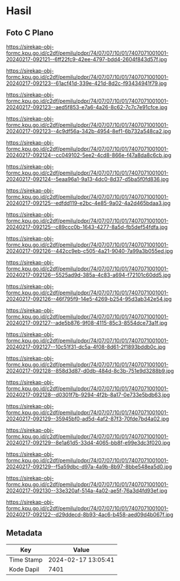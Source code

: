 # Hasil

## Foto C Plano

https://sirekap-obj-formc.kpu.go.id/c2df/pemilu/pdpr/74/07/07/10/01/7407071001001-20240217-092121--6ff22fc9-42ee-4797-bdd4-2604f843d57f.jpg

https://sirekap-obj-formc.kpu.go.id/c2df/pemilu/pdpr/74/07/07/10/01/7407071001001-20240217-092123--61acf41d-339e-421d-8d2c-f93434941f79.jpg

https://sirekap-obj-formc.kpu.go.id/c2df/pemilu/pdpr/74/07/07/10/01/7407071001001-20240217-092123--aed5f853-e7a6-4a26-8c62-7c7c7e91cfce.jpg

https://sirekap-obj-formc.kpu.go.id/c2df/pemilu/pdpr/74/07/07/10/01/7407071001001-20240217-092123--4c9df56a-342b-4954-8ef1-6b732a548ca2.jpg

https://sirekap-obj-formc.kpu.go.id/c2df/pemilu/pdpr/74/07/07/10/01/7407071001001-20240217-092124--cc049102-5ee2-4cd8-866e-f47a8da8c6cb.jpg

https://sirekap-obj-formc.kpu.go.id/c2df/pemilu/pdpr/74/07/07/10/01/7407071001001-20240217-092124--5eaa96a1-9a13-4dc0-8d37-d5ba5f0fd836.jpg

https://sirekap-obj-formc.kpu.go.id/c2df/pemilu/pdpr/74/07/07/10/01/7407071001001-20240217-092125--edfdd119-e2bc-4e85-9a02-4a2d465bdaa3.jpg

https://sirekap-obj-formc.kpu.go.id/c2df/pemilu/pdpr/74/07/07/10/01/7407071001001-20240217-092125--c89ccc0b-1643-4277-8a5d-fb5def54fdfa.jpg

https://sirekap-obj-formc.kpu.go.id/c2df/pemilu/pdpr/74/07/07/10/01/7407071001001-20240217-092126--442cc9eb-c505-4a21-9040-7a99a3b055ed.jpg

https://sirekap-obj-formc.kpu.go.id/c2df/pemilu/pdpr/74/07/07/10/01/7407071001001-20240217-092126--5525ad9d-385a-4c83-a694-f72101c60dd5.jpg

https://sirekap-obj-formc.kpu.go.id/c2df/pemilu/pdpr/74/07/07/10/01/7407071001001-20240217-092126--46f795f9-14e5-4269-b254-95d3ab342e54.jpg

https://sirekap-obj-formc.kpu.go.id/c2df/pemilu/pdpr/74/07/07/10/01/7407071001001-20240217-092127--ade5b876-9f08-4115-85c3-8554dce73a1f.jpg

https://sirekap-obj-formc.kpu.go.id/c2df/pemilu/pdpr/74/07/07/10/01/7407071001001-20240217-092127--10c51f31-dc5a-4f08-8d61-2f1893bddb0c.jpg

https://sirekap-obj-formc.kpu.go.id/c2df/pemilu/pdpr/74/07/07/10/01/7407071001001-20240217-092128--858d3d87-d0db-484d-8c3b-751e9d3288b9.jpg

https://sirekap-obj-formc.kpu.go.id/c2df/pemilu/pdpr/74/07/07/10/01/7407071001001-20240217-092128--d0301f7b-9294-4f2b-8a17-0e733e5bdb63.jpg

https://sirekap-obj-formc.kpu.go.id/c2df/pemilu/pdpr/74/07/07/10/01/7407071001001-20240217-092129--35945bf0-ad5d-4af2-87f3-70fde7bd4a02.jpg

https://sirekap-obj-formc.kpu.go.id/c2df/pemilu/pdpr/74/07/07/10/01/7407071001001-20240217-092129--8e1a61d5-33d4-4065-bb8f-e99e3dc3f020.jpg

https://sirekap-obj-formc.kpu.go.id/c2df/pemilu/pdpr/74/07/07/10/01/7407071001001-20240217-092129--f5a59dbc-d97a-4a9b-8b97-8bbe548ea5d0.jpg

https://sirekap-obj-formc.kpu.go.id/c2df/pemilu/pdpr/74/07/07/10/01/7407071001001-20240217-092130--33e320af-514a-4a02-ae5f-76a3d4fd93ef.jpg

https://sirekap-obj-formc.kpu.go.id/c2df/pemilu/pdpr/74/07/07/10/01/7407071001001-20240217-092122--d29ddecd-8b93-4ac6-b458-aed09d4b067f.jpg


## Metadata

| Key        | Value               |
| ---------- | ------------------- |
| Time Stamp | 2024-02-17 13:05:41 |
| Kode Dapil | 7401                |



